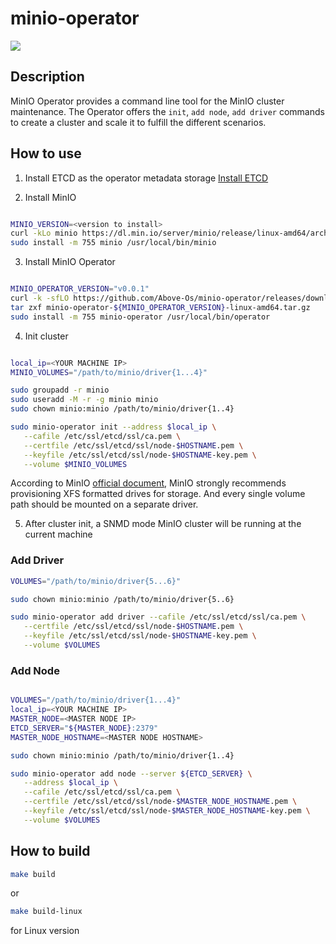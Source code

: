 # minio-operator
[![](https://github.com/beclab/minio-operator/actions/workflows/build.yaml/badge.svg?branch=main)](https://github.com/beclab/minio-operator/actions/workflows/build.yaml)

## Description
MinIO Operator provides a command line tool for the MinIO cluster maintenance. The Operator offers the `init`, `add node`, `add driver` commands to create a cluster and scale it to fulfill the different scenarios.

## How to use
1. Install ETCD as the operator metadata storage
   [Install ETCD](https://etcd.io/docs/v3.5/install/)

2. Install MinIO
```sh

MINIO_VERSION=<version to install>
curl -kLo minio https://dl.min.io/server/minio/release/linux-amd64/archive/minio.${MINIO_VERSION}
sudo install -m 755 minio /usr/local/bin/minio

```

3. Install MinIO Operator
```sh

MINIO_OPERATOR_VERSION="v0.0.1"
curl -k -sfLO https://github.com/Above-Os/minio-operator/releases/download/${MINIO_OPERATOR_VERSION}/minio-operator-${MINIO_OPERATOR_VERSION}-linux-amd64.tar.gz
tar zxf minio-operator-${MINIO_OPERATOR_VERSION}-linux-amd64.tar.gz
sudo install -m 755 minio-operator /usr/local/bin/operator

```

4. Init cluster
```sh

local_ip=<YOUR MACHINE IP>
MINIO_VOLUMES="/path/to/minio/driver{1...4}"

sudo groupadd -r minio
sudo useradd -M -r -g minio minio
sudo chown minio:minio /path/to/minio/driver{1..4}

sudo minio-operator init --address $local_ip \
   --cafile /etc/ssl/etcd/ssl/ca.pem \
   --certfile /etc/ssl/etcd/ssl/node-$HOSTNAME.pem \
   --keyfile /etc/ssl/etcd/ssl/node-$HOSTNAME-key.pem \
   --volume $MINIO_VOLUMES

```
According to MinIO [official document](https://min.io/docs/minio/linux/operations/install-deploy-manage/deploy-minio-single-node-multi-drive.html#minio-snmd), MinIO strongly recommends provisioning XFS formatted drives for storage. And every single volume path should be mounted on a separate driver.

5. After cluster init, a SNMD mode MinIO cluster will be running at the current machine

### Add Driver

```sh
VOLUMES="/path/to/minio/driver{5...6}"

sudo chown minio:minio /path/to/minio/driver{5..6}

sudo minio-operator add driver --cafile /etc/ssl/etcd/ssl/ca.pem \
   --certfile /etc/ssl/etcd/ssl/node-$HOSTNAME.pem \
   --keyfile /etc/ssl/etcd/ssl/node-$HOSTNAME-key.pem \
   --volume $VOLUMES

```

### Add Node
```sh

VOLUMES="/path/to/minio/driver{1...4}"
local_ip=<YOUR MACHINE IP>
MASTER_NODE=<MASTER NODE IP>
ETCD_SERVER="${MASTER_NODE}:2379"
MASTER_NODE_HOSTNAME=<MASTER NODE HOSTNAME>

sudo chown minio:minio /path/to/minio/driver{1..4}

sudo minio-operator add node --server ${ETCD_SERVER} \
   --address $local_ip \
   --cafile /etc/ssl/etcd/ssl/ca.pem \
   --certfile /etc/ssl/etcd/ssl/node-$MASTER_NODE_HOSTNAME.pem \
   --keyfile /etc/ssl/etcd/ssl/node-$MASTER_NODE_HOSTNAME-key.pem \
   --volume $VOLUMES

```

## How to build

```sh
make build
```

or 

```sh
make build-linux
```
for Linux version
